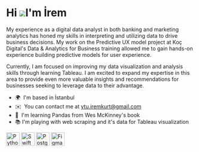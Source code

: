 Hi ![](https://user-images.githubusercontent.com/18350557/176309783-0785949b-9127-417c-8b55-ab5a4333674e.gif)I'm İrem
============================================================================================================================

My experience as a digital data analyst in both banking and marketing analytics has honed my skills in interpreting and utilizing data to drive business decisions. My work on the Predictive UX model project at Koç Digital's Data & Analytics for Business training allowed me to gain hands-on experience building predictive models for user experience.

Currently, I am focused on improving my data visualization and analysis skills through learning Tableau. I am excited to expand my expertise in this area to provide even more valuable insights and recommendations for businesses seeking to leverage data to their advantage.


*   🌍  I'm based in İstanbul
*   ✉️  You can contact me at [ytu.iremkurt@gmail.com](mailto:ytu.iremkurt@gmail.com)
*   🧠  I'm learning Pandas from Wes McKinney's book
*   📚  I'm playing with web scraping and it's data for Tableau visualization

<p align="left">
<a href="https://www.python.org/" target="_blank" rel="noreferrer"><img src="https://raw.githubusercontent.com/danielcranney/readme-generator/main/public/icons/skills/python-colored.svg" width="36" height="36" alt="Python" /></a>
<a href="https://developer.apple.com/swift/" target="_blank" rel="noreferrer"><img src="https://raw.githubusercontent.com/danielcranney/readme-generator/main/public/icons/skills/swift-colored.svg" width="36" height="36" alt="Swift" /></a>
<a href="https://www.postgresql.org/" target="_blank" rel="noreferrer"><img src="https://raw.githubusercontent.com/danielcranney/readme-generator/main/public/icons/skills/postgresql-colored.svg" width="36" height="36" alt="PostgreSQL" /></a>
<a href="https://www.figma.com/" target="_blank" rel="noreferrer"><img src="https://raw.githubusercontent.com/danielcranney/readme-generator/main/public/icons/skills/figma-colored.svg" width="36" height="36" alt="Figma" /></a>
</p>           
               
